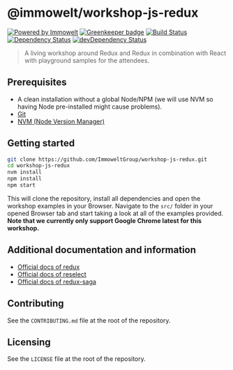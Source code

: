 # @immowelt/workshop-js-redux

[![Powered by Immowelt](https://img.shields.io/badge/powered%20by-immowelt-yellow.svg?colorB=ffb200)](https://stackshare.io/immowelt-group/)
[![Greenkeeper badge](https://badges.greenkeeper.io/ImmoweltGroup/workshop-js-redux.svg)](https://greenkeeper.io/)
[![Build Status](https://travis-ci.org/ImmoweltGroup/workshop-js-redux.svg?branch=master)](https://travis-ci.org/ImmoweltGroup/workshop-js-redux)
[![Dependency Status](https://david-dm.org/ImmoweltGroup/workshop-js-redux.svg)](https://david-dm.org/ImmoweltGroup/workshop-js-redux)
[![devDependency Status](https://david-dm.org/ImmoweltGroup/workshop-js-redux/dev-status.svg)](https://david-dm.org/ImmoweltGroup/workshop-js-redux#info=devDependencies&view=table)

> A living workshop around Redux and Redux in combination with React with playground samples for the attendees.

## Prerequisites
* A clean installation without a global Node/NPM (we will use NVM so having Node pre-installed might cause problems).
* [Git](https://git-scm.com/book/en/v2/Getting-Started-Installing-Git)
* [NVM (Node Version Manager)](https://github.com/creationix/nvm#installation)

## Getting started
```sh
git clone https://github.com/ImmoweltGroup/workshop-js-redux.git
cd workshop-js-redux
nvm install
npm install
npm start
```

This will clone the repository, install all dependencies and open the workshop examples in your Browser. Navigate to the `src/` folder in your opened Browser tab and start taking a look at all of the examples provided.
**Note that we currently only support Google Chrome latest for this workshop.**

## Additional documentation and information
* [Official docs of redux](http://redux.js.org/docs/introduction/)
* [Official docs of reselect](https://github.com/reactjs/reselect#reselect)
* [Official docs of redux-saga](https://redux-saga.js.org/)

## Contributing
See the `CONTRIBUTING.md` file at the root of the repository.

## Licensing
See the `LICENSE` file at the root of the repository.
